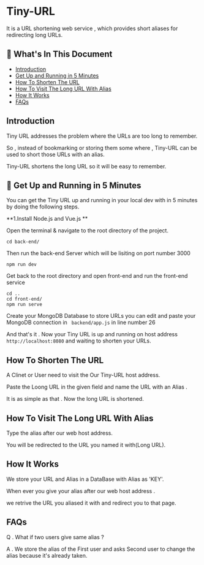# Tiny-URL
It is a URL shortening web service , which provides short aliases for redirecting long URLs.  

## :bookmark_tabs: What's In This Document
- [Introduction](#Introduction)
- [Get Up and Running in 5 Minutes](#rocket-get-up-and-running-in-5-minutes)
- [How To Shorten The URL](#How-To-Shorten-The-URL)
- [How To Visit The Long URL With Alias](#How-To-Visit-The-Long-URL-With-Alias)
- [How It Works](#How-It-Works)
- [FAQs](#FAQs)

## Introduction
Tiny URL addresses the problem where the URLs are too long to remember.

So , instead of bookmarking or storing them some where , Tiny-URL can be used to short those URLs with an alias.

Tiny-URL shortens the long URL so it will be easy to remember.

## :rocket: Get Up and Running in 5 Minutes
You can get the Tiny URL up and running in your local dev with in 5 minutes by doing the following steps.

**1.Install Node.js and Vue.js **

Open the terminal & navigate to the root directory of the project.
```shell
cd back-end/
```
Then run the back-end Server which will be lisiting on port number 3000 
``` shell 
npm run dev
```
Get back to the root directory and open front-end and run the front-end service 

``` shell
cd ..
cd front-end/
npm run serve
```

Create your MongoDB Database to store URLs  you can edit and paste your MongoDB connection in 
``` backend/app.js``` in line number 26 

And that's it . Now your Tiny URL is up and running on host address 
```http://localhost:8080``` and waiting to shorten your URLs.


## How To Shorten The URL 
A Clinet or User need to visit the Our Tiny-URL host address.

Paste the Loong URL in the given field and name the URL with an Alias .

It is as simple as that . Now the long URL is shortened.

## How To Visit The Long URL With Alias 

Type the alias after our web host address.

You will be redirected to the URL you named it with(Long URL).

## How It Works
We store your URL and Alias in a DataBase with Alias as 'KEY'.

When ever you give your alias after our web host address .

we retrive the URL you aliased it with and redirect you to that page.

## FAQs

Q . What if two users give same alias ? 

A . We store the alias of the First user and asks Second user to change the alias because it's already taken. 
